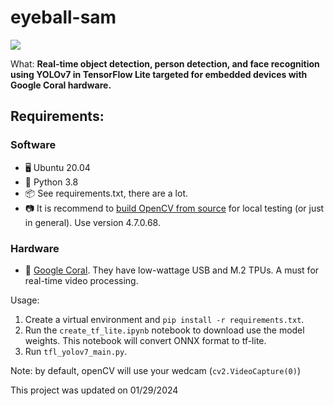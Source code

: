 # eyeball-sam
![](https://github.com/MichaelSchmidt82/eyeball-sam/blob/main/content/cool_demo.gif)

What: **Real-time object detection, person detection, and face recognition using YOLOv7 in TensorFlow Lite targeted for embedded devices with Google Coral hardware.**

## Requirements:
### Software
- 🖥️ Ubuntu 20.04
- 🐍️ Python 3.8
- 📦️ See requirements.txt, there are a lot.
- 📷️ It is recommend to [build OpenCV from source](https://docs.opencv.org/4.x/d7/d9f/tutorial_linux_install.html) for local testing (or just in general).  Use version 4.7.0.68.
### Hardware
- 🌊️ [Google Coral](https://coral.ai/). They have low-wattage USB and M.2 TPUs. A must for real-time video processing.

Usage:
1. Create a virtual environment and `pip install -r requirements.txt`.
2. Run the `create_tf_lite.ipynb` notebook to download use the model weights. This notebook will convert ONNX format to tf-lite.
3. Run `tfl_yolov7_main.py`.

Note: by default, openCV will use your wedcam (`cv2.VideoCapture(0)`)

This project was updated on 01/29/2024
